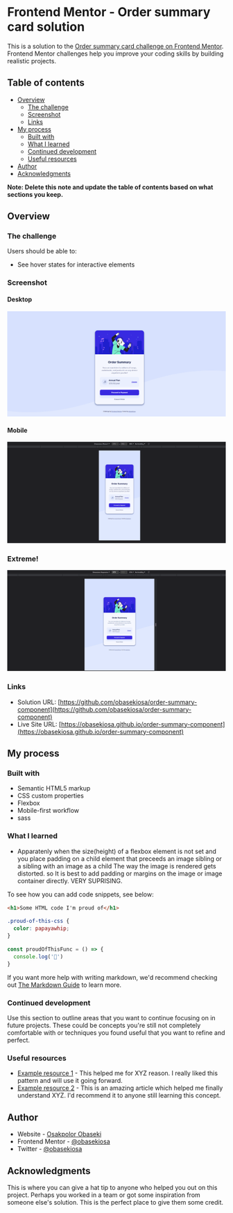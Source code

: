 # Frontend Mentor - Order summary card solution

This is a solution to the [Order summary card challenge on Frontend Mentor](https://www.frontendmentor.io/challenges/order-summary-component-QlPmajDUj). Frontend Mentor challenges help you improve your coding skills by building realistic projects. 

## Table of contents

- [Overview](#overview)
  - [The challenge](#the-challenge)
  - [Screenshot](#screenshot)
  - [Links](#links)
- [My process](#my-process)
  - [Built with](#built-with)
  - [What I learned](#what-i-learned)
  - [Continued development](#continued-development)
  - [Useful resources](#useful-resources)
- [Author](#author)
- [Acknowledgments](#acknowledgments)

**Note: Delete this note and update the table of contents based on what sections you keep.**

## Overview

### The challenge

Users should be able to:

- See hover states for interactive elements

### Screenshot

#### Desktop
![](./results/desktop-view.gif)

#### Mobile
![](./results/mobile-view.gif)

### Extreme!
![](./results/extreme-view.gif)



### Links

- Solution URL: [https://github.com/obasekiosa/order-summary-component](https://github.com/obasekiosa/order-summary-component)
- Live Site URL: [https://obasekiosa.github.io/order-summary-component](https://obasekiosa.github.io/order-summary-component)

## My process

### Built with

- Semantic HTML5 markup
- CSS custom properties
- Flexbox
- Mobile-first workflow
- sass

### What I learned

- Apparatenly when the size(height) of a flexbox element is not set and you place padding on a child element that preceeds an image sibling or a sibling with an image as a child
The way the image is rendered gets distorted. so It is best to add padding or margins on the image or image container directly. VERY SUPRISING.


To see how you can add code snippets, see below:

```html
<h1>Some HTML code I'm proud of</h1>
```
```css
.proud-of-this-css {
  color: papayawhip;
}
```
```js
const proudOfThisFunc = () => {
  console.log('🎉')
}
```

If you want more help with writing markdown, we'd recommend checking out [The Markdown Guide](https://www.markdownguide.org/) to learn more.


### Continued development

Use this section to outline areas that you want to continue focusing on in future projects. These could be concepts you're still not completely comfortable with or techniques you found useful that you want to refine and perfect.

### Useful resources

- [Example resource 1](https://www.example.com) - This helped me for XYZ reason. I really liked this pattern and will use it going forward.
- [Example resource 2](https://www.example.com) - This is an amazing article which helped me finally understand XYZ. I'd recommend it to anyone still learning this concept.

## Author

- Website - [Osakpolor Obaseki](https://www.your-site.com)
- Frontend Mentor - [@obasekiosa](https://www.frontendmentor.io/profile/obasekiosa)
- Twitter - [@obasekiosa](https://www.twitter.com/obasekiosa)

## Acknowledgments

This is where you can give a hat tip to anyone who helped you out on this project. Perhaps you worked in a team or got some inspiration from someone else's solution. This is the perfect place to give them some credit.
